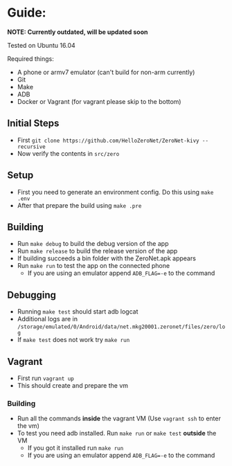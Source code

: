 # Guide:

**NOTE: Currently outdated, will be updated soon**

Tested on Ubuntu 16.04

Required things:
 - A phone or armv7 emulator (can't build for non-arm currently)
 - Git
 - Make
 - ADB
 - Docker or Vagrant (for vagrant please skip to the bottom)

## Initial Steps
 - First `git clone https://github.com/HelloZeroNet/ZeroNet-kivy --recursive`
 - Now verify the contents in `src/zero`

## Setup
 - First you need to generate an environment config. Do this using `make .env`
 - After that prepare the build using `make .pre`

## Building
 - Run `make debug` to build the debug version of the app
 - Run `make release` to build the release version of the app
 - If building succeeds a bin folder with the ZeroNet.apk appears
 - Run `make run` to test the app on the connected phone
   - If you are using an emulator append `ADB_FLAG=-e` to the command

## Debugging
 - Running `make test` should start adb logcat
 - Additional logs are in `/storage/emulated/0/Android/data/net.mkg20001.zeronet/files/zero/log`
 - If `make test` does not work try `make run`

## Vagrant
 - First run `vagrant up`
 - This should create and prepare the vm

### Building
- Run all the commands **inside** the vagrant VM (Use `vagrant ssh` to enter the vm)
- To test you need adb installed. Run `make run` or `make test` **outside** the VM
  - If you got it installed run `make run`
  - If you are using an emulator append `ADB_FLAG=-e` to the command
